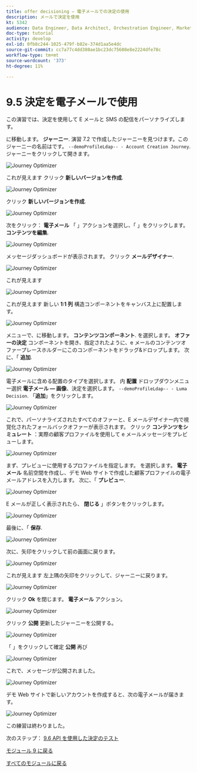 ```yaml
---
title: offer decisioning — 電子メールでの決定の使用
description: メールで決定を使用
kt: 5342
audience: Data Engineer, Data Architect, Orchestration Engineer, Marketer
doc-type: tutorial
activity: develop
exl-id: 0fb8c244-1025-479f-b82e-374d1aa5e4dc
source-git-commit: cc7a77c4dd380ae1bc23dc75608e8e2224dfe78c
workflow-type: tm+mt
source-wordcount: '373'
ht-degree: 11%

---
```


# 9.5 決定を電子メールで使用

この演習では、決定を使用して E メールと SMS の配信をパーソナライズします。

に移動します。 **ジャーニー**. 演習 7.2 で作成したジャーニーを見つけます。このジャーニーの名前はです。 `--demoProfileLdap-- - Account Creation Journey`. ジャーニーをクリックして開きます。

![Journey Optimizer](./images/emailoffer1.png)

これが見えます クリック **新しいバージョンを作成**.

![Journey Optimizer](./images/journey1.png)

クリック **新しいバージョンを作成**.

![Journey Optimizer](./images/journey2.png)

次をクリック： **電子メール** 「 」アクションを選択し、「 」をクリックします。 **コンテンツを編集**.

![Journey Optimizer](./images/journey3.png)

メッセージダッシュボードが表示されます。 クリック **メールデザイナー**.

![Journey Optimizer](./images/emailoffer2.png)

これが見えます

![Journey Optimizer](./images/emailoffer5.png)

これが見えます 新しい **1:1 列** 構造コンポーネントをキャンバス上に配置します。

![Journey Optimizer](./images/emailoffer6.png)

メニューで、に移動します。 **コンテンツコンポーネント**. を選択します。 **オファーの決定** コンポーネントを開き、指定されたように、e メールのコンテンツオファープレースホルダーにこのコンポーネントをドラッグ&amp;ドロップします。 次に、「 **追加**.

![Journey Optimizer](./images/emailoffer7.png)

電子メールに含める配置のタイプを選択します。 内 **配置** ドロップダウンメニュー選択 **電子メール — 画像**、決定を選択します。 `--demoProfileLdap-- - Luma Decision`. 「**追加**」をクリックします。

![Journey Optimizer](./images/emailoffer8.png)

これで、パーソナライズされたすべてのオファーと、E メールデザイナー内で視覚化されたフォールバックオファーが表示されます。 クリック  **コンテンツをシミュレート** ：実際の顧客プロファイルを使用して e メールメッセージをプレビューします。

![Journey Optimizer](./images/emailoffer9.png)

まず、プレビューに使用するプロファイルを指定します。 を選択します。 **電子メール** 名前空間を作成し、デモ Web サイトで作成した顧客プロファイルの電子メールアドレスを入力します。 次に、「 **プレビュー**.

![Journey Optimizer](./images/emailoffer10.png)

E メールが正しく表示されたら、 **閉じる** 」ボタンをクリックします。

![Journey Optimizer](./images/emailoffer11.png)

最後に、「 **保存**.

![Journey Optimizer](./images/emailoffer12.png)

次に、矢印をクリックして前の画面に戻ります。

![Journey Optimizer](./images/emailoffer13.png)

これが見えます 左上隅の矢印をクリックして、ジャーニーに戻ります。

![Journey Optimizer](./images/emailoffer14.png)

クリック **Ok** を閉じます。 **電子メール** アクション。

![Journey Optimizer](./images/emailoffer14a.png)

クリック **公開** 更新したジャーニーを公開する。

![Journey Optimizer](./images/emailoffer14b.png)

「 」をクリックして確定 **公開** 再び

![Journey Optimizer](./images/emailoffer15.png)

これで、メッセージが公開されました。

![Journey Optimizer](./images/emailoffer16.png)

デモ Web サイトで新しいアカウントを作成すると、次の電子メールが届きます。

![Journey Optimizer](./images/emailoffer17.png)

この練習は終わりました。

次のステップ： [9.6 API を使用した決定のテスト](./ex6.md)

[モジュール 9 に戻る](./offer-decisioning.md)

[すべてのモジュールに戻る](./../../overview.md)
